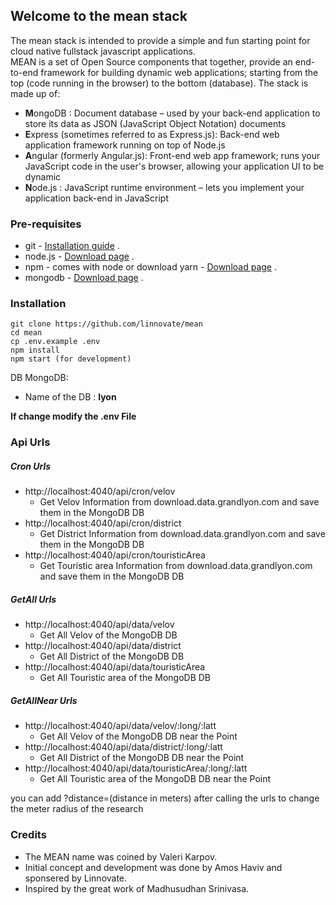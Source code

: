## Welcome to the mean stack

The mean stack is intended to provide a simple and fun starting point for cloud native fullstack javascript applications.   
MEAN is a set of Open Source components that together, provide an end-to-end framework for building dynamic web applications; starting from the top (code running in the browser) to the bottom (database). The stack is made up of:

- **M**ongoDB : Document database – used by your back-end application to store its data as JSON (JavaScript Object Notation) documents
- **E**xpress (sometimes referred to as Express.js): Back-end web application framework running on top of Node.js
- **A**ngular (formerly Angular.js): Front-end web app framework; runs your JavaScript code in the user's browser, allowing your application UI to be dynamic
- **N**ode.js : JavaScript runtime environment – lets you implement your application back-end in JavaScript

### Pre-requisites
* git - [Installation guide](https://www.linode.com/docs/development/version-control/how-to-install-git-on-linux-mac-and-windows/) .  
* node.js - [Download page](https://nodejs.org/en/download/) .  
* npm - comes with node or download yarn - [Download page](https://yarnpkg.com/lang/en/docs/install) .  
* mongodb - [Download page](https://www.mongodb.com/download-center/community) .  

### Installation 
``` 
git clone https://github.com/linnovate/mean
cd mean
cp .env.example .env
npm install
npm start (for development)
```

DB MongoDB: <br>
  * Name of the DB : **lyon**<br>
  
**If change modify the .env File**
### Api Urls
##### Cron Urls
 * http://localhost:4040/api/cron/velov
   * Get Velov Information from download.data.grandlyon.com and save them in the MongoDB DB
 * http://localhost:4040/api/cron/district
   * Get District Information from download.data.grandlyon.com and save them in the MongoDB DB
 * http://localhost:4040/api/cron/touristicArea
   * Get Touristic area Information from download.data.grandlyon.com and save them in the MongoDB DB
##### GetAll Urls
  * http://localhost:4040/api/data/velov
    * Get All Velov of the MongoDB DB
  * http://localhost:4040/api/data/district
    * Get All District of the MongoDB DB
  * http://localhost:4040/api/data/touristicArea
    * Get All Touristic area of the MongoDB DB

##### GetAllNear Urls
  * http://localhost:4040/api/data/velov/:long/:latt
    * Get All Velov of the MongoDB DB near the Point
  * http://localhost:4040/api/data/district/:long/:latt
    * Get All District of the MongoDB DB near the Point
  * http://localhost:4040/api/data/touristicArea/:long/:latt
    * Get All Touristic area of the MongoDB DB near the Point
    
you can add ?distance=(distance in meters) after calling the urls to change the meter radius of the research
 
### Credits 
- The MEAN name was coined by Valeri Karpov.
- Initial concept and development was done by Amos Haviv and sponsered by Linnovate.
- Inspired by the great work of Madhusudhan Srinivasa.
